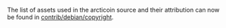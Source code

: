 The list of assets used in the arcticoin source and their attribution can now be found in [contrib/debian/copyright](../contrib/debian/copyright).
